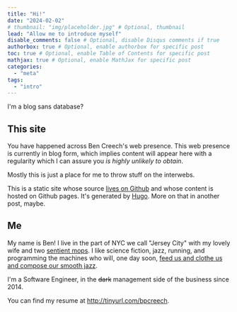 ```yaml
---
title: "Hi!"
date: "2024-02-02"
# thumbnail: "img/placeholder.jpg" # Optional, thumbnail
lead: "Allow me to introduce myself"
disable_comments: false # Optional, disable Disqus comments if true
authorbox: true # Optional, enable authorbox for specific post
toc: true # Optional, enable Table of Contents for specific post
mathjax: true # Optional, enable MathJax for specific post
categories:
  - "meta"
tags:
  - "intro"
---
```


I'm a blog sans database?

<!--more-->

## This site

You have happened across Ben Creech's web presence. This web presence is currently in blog form, which implies content will appear here with a regularity which I can assure you _is highly unlikely to obtain_.

Mostly this is just a place for me to throw stuff on the interwebs.

This is a static site whose source [lives on Github](https://github.com/bpcreech/blog) and whose content is hosted on Github pages. It's generated by [Hugo](https://gohugo.io/). More on that in another post, maybe.

## Me

My name is Ben! I live in the part of NYC we call "Jersey City" with my lovely wife and two [sentient mops](https://www.reddit.com/r/ProperAnimalNames/comments/10tal63/sentient_mop/). I like science fiction, jazz, running, and programming the machines who will, one day soon, [feed us and clothe us and compose our smooth jazz](https://www.youtube.com/watch?v=3meRSfFsCkc).

I'm a Software Engineer, in the ~~dark~~ management side of the business since 2014.

You can find my resume at http://tinyurl.com/bpcreech.
